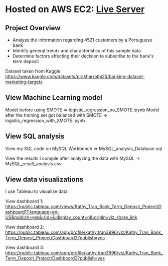# Hosted on AWS EC2: [Live Server](http://ec2-18-224-16-210.us-east-2.compute.amazonaws.com)
## Project Overview
- Analyze the information regarding 4521 customers by a Portuguese bank
- Identify general trends and characteristics of this sample data
- Determine factors affecting their decision to subscribe to the bank's term deposit 

Dataset taken from Kaggle:
https://www.kaggle.com/datasets/prakharrathi25/banking-dataset-marketing-targets 

## View Machine Learning model
Model before using SMOTE => logistic_regression_no_SMOTE.ipynb
Model after the training set got balanced with SMOTE => logistic_regression_with_SMOTE.ipynb

## View SQL analysis
View my SQL code on MySQL Workbench => MySQL_analysis_Database.sql

View the results I compile after analyzing the data with MySQL => MySQL_result_analysis.csv

## View data visualizations
I use Tableau to visualize data

View dashboard 1: https://public.tableau.com/views/Kathy_Tran_Bank_Term_Deposit_Project/Dashboard1?:language=en-US&publish=yes&:sid=&:display_count=n&:origin=viz_share_link 

View dashboard 2: https://public.tableau.com/app/profile/kathy.tran3996/viz/Kathy_Tran_Bank_Term_Deposit_Project/Dashboard2?publish=yes

View dashboard 3: https://public.tableau.com/app/profile/kathy.tran3996/viz/Kathy_Tran_Bank_Term_Deposit_Project/Dashboard3?publish=yes
